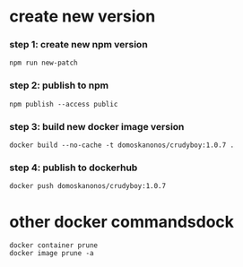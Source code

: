 # create new version

### step 1: create new npm version
    npm run new-patch
### step 2: publish to npm
    npm publish --access public
### step 3: build new docker image version
    docker build --no-cache -t domoskanonos/crudyboy:1.0.7 .
### step 4: publish to dockerhub
    docker push domoskanonos/crudyboy:1.0.7

# other docker commandsdock
    docker container prune
    docker image prune -a